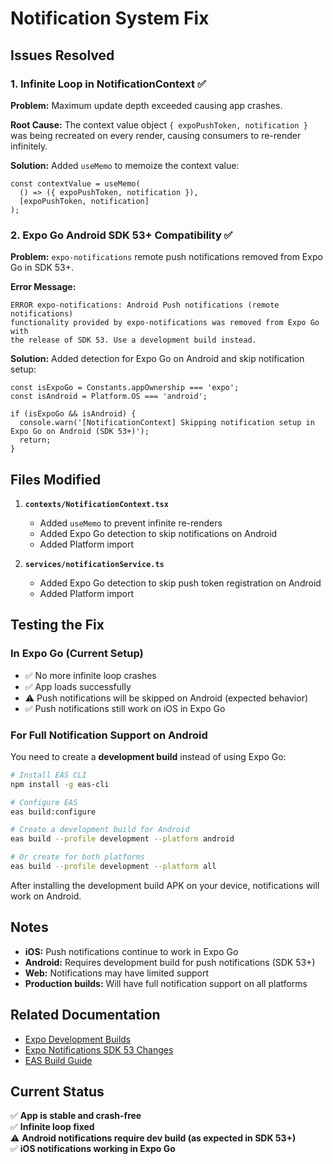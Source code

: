 # Notification System Fix

## Issues Resolved

### 1. Infinite Loop in NotificationContext ✅
**Problem:** Maximum update depth exceeded causing app crashes.

**Root Cause:** The context value object `{ expoPushToken, notification }` was being recreated on every render, causing consumers to re-render infinitely.

**Solution:** Added `useMemo` to memoize the context value:
```tsx
const contextValue = useMemo(
  () => ({ expoPushToken, notification }),
  [expoPushToken, notification]
);
```

### 2. Expo Go Android SDK 53+ Compatibility ✅
**Problem:** `expo-notifications` remote push notifications removed from Expo Go in SDK 53+.

**Error Message:**
```
ERROR expo-notifications: Android Push notifications (remote notifications) 
functionality provided by expo-notifications was removed from Expo Go with 
the release of SDK 53. Use a development build instead.
```

**Solution:** Added detection for Expo Go on Android and skip notification setup:
```tsx
const isExpoGo = Constants.appOwnership === 'expo';
const isAndroid = Platform.OS === 'android';

if (isExpoGo && isAndroid) {
  console.warn('[NotificationContext] Skipping notification setup in Expo Go on Android (SDK 53+)');
  return;
}
```

## Files Modified

1. **`contexts/NotificationContext.tsx`**
   - Added `useMemo` to prevent infinite re-renders
   - Added Expo Go detection to skip notifications on Android
   - Added Platform import

2. **`services/notificationService.ts`**
   - Added Expo Go detection to skip push token registration on Android
   - Added Platform import

## Testing the Fix

### In Expo Go (Current Setup)
- ✅ No more infinite loop crashes
- ✅ App loads successfully
- ⚠️ Push notifications will be skipped on Android (expected behavior)
- ✅ Push notifications still work on iOS in Expo Go

### For Full Notification Support on Android
You need to create a **development build** instead of using Expo Go:

```bash
# Install EAS CLI
npm install -g eas-cli

# Configure EAS
eas build:configure

# Create a development build for Android
eas build --profile development --platform android

# Or create for both platforms
eas build --profile development --platform all
```

After installing the development build APK on your device, notifications will work on Android.

## Notes

- **iOS:** Push notifications continue to work in Expo Go
- **Android:** Requires development build for push notifications (SDK 53+)
- **Web:** Notifications may have limited support
- **Production builds:** Will have full notification support on all platforms

## Related Documentation

- [Expo Development Builds](https://docs.expo.dev/develop/development-builds/introduction/)
- [Expo Notifications SDK 53 Changes](https://docs.expo.dev/versions/latest/sdk/notifications/)
- [EAS Build Guide](https://docs.expo.dev/build/introduction/)

## Current Status

✅ **App is stable and crash-free**  
✅ **Infinite loop fixed**  
⚠️ **Android notifications require dev build (as expected in SDK 53+)**  
✅ **iOS notifications working in Expo Go**
